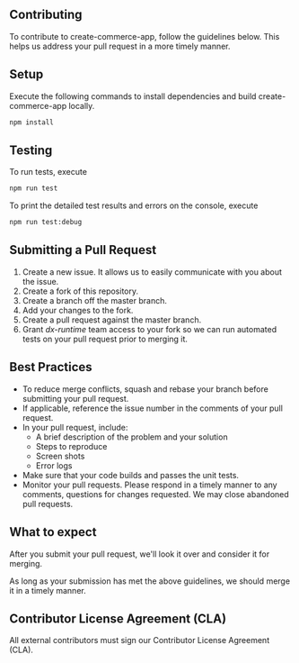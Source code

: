 ## Contributing

To contribute to create-commerce-app, follow the guidelines below. This helps us address your pull request in a more timely manner. 

## Setup

Execute the following commands to install dependencies and build create-commerce-app locally.

```bash
npm install
```

## Testing

To run tests, execute
```bash
npm run test
```
To print the detailed test results and errors on the console, execute
```bash
npm run test:debug
```

## Submitting a Pull Request

  1. Create a new issue. It allows us to easily communicate with you about the issue.
  2. Create a fork of this repository.
  3. Create a branch off the master branch.
  4. Add your changes to the fork.
  5. Create a pull request against the master branch.
  6. Grant _dx-runtime_ team access to your fork so we can run automated tests on your pull request prior to merging it.

## Best Practices
       
  * To reduce merge conflicts, squash and rebase your branch before submitting your pull request.
  * If applicable, reference the issue number in the comments of your pull request.
  * In your pull request, include:
       * A brief description of the problem and your solution
       * Steps to reproduce
       * Screen shots
       * Error logs
  * Make sure that your code builds and passes the unit tests.
  * Monitor your pull requests. Please respond in a timely manner to any comments, questions for changes requested. We may close abandoned pull requests.

## What to expect

After you submit your pull request, we'll look it over and consider it for merging.

As long as your submission has met the above guidelines, we should merge it in a timely manner.
 
## Contributor License Agreement (CLA)

All external contributors must sign our Contributor License Agreement (CLA).

